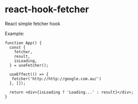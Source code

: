 # react-hook-fetcher
React simple fetcher hook

Example:

```
function App() {
  const {
    fetcher,
    result,
    isLoading,
  } = useFetcher();

  useEffect(() => {
   fetcher('http://http://google.com.au/')
  }, []);

  return <div>{isLoading ? 'Loading...' : result}</div>;
}
```
